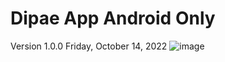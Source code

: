 # Dipae App Android Only

Version 1.0.0 Friday, October 14, 2022
![image](https://user-images.githubusercontent.com/70096169/195937745-dd3d27e6-8a31-4365-86c4-542beb110c84.png)
